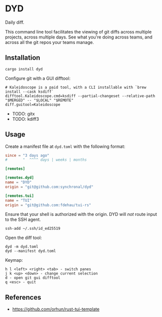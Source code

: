 # DYD

Daily diff.

This command line tool facilitates the viewing of git diffs across multiple projects, across
multiple days. See what you're doing across teams, and across all the git repos your teams
manage.


## Installation

```shell
cargo install dyd
```

Configure git with a GUI difftool:

```
# Kaleidoscope is a paid tool, with a CLI installable with `brew install --cask ksdiff`
difftool.Kaleidoscope.cmd=ksdiff --partial-changeset --relative-path "$MERGED" -- "$LOCAL" "$REMOTE"
diff.guitool=Kaleidoscope
```

- TODO: gitx
- TODO: kdiff3


## Usage

Create a manifest file at `dyd.toml` with the following format:

```toml
since = "3 days ago"
#       "  ^^^^ days | weeks | months

[remotes]

[remotes.dyd]
name = "DYD"
origin = "git@github.com:synchronal/dyd"

[remotes.tui]
name = "TUI"
origin = "git@github.com:fdehau/tui-rs"
```

Ensure that your shell is authorized with the origin. DYD will *not* route input to the SSH agent.

```shell
ssh-add ~/.ssh/id_ed25519
```

Open the diff tool:

```shell
dyd -m dyd.toml
dyd --manifest dyd.toml
```

Keymap:

```
h l <left> <right> <tab> - switch panes
j k <up> <down> - change current selection
d - open git gui difftool
q <esc> - quit
```


## References

- https://github.com/orhun/rust-tui-template

